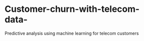 # Customer-churn-with-telecom-data-
Predictive analysis using machine learning for telecom customers
